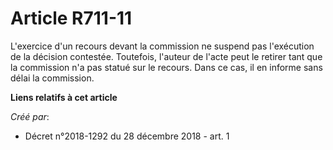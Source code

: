 # Article R711-11

L'exercice d'un recours devant la commission ne suspend pas l'exécution de la décision contestée. Toutefois, l'auteur de
l'acte peut le retirer tant que la commission n'a pas statué sur le recours. Dans ce cas, il en informe sans délai la
commission.

**Liens relatifs à cet article**

_Créé par_:

  - Décret n°2018-1292 du 28 décembre 2018 - art. 1
